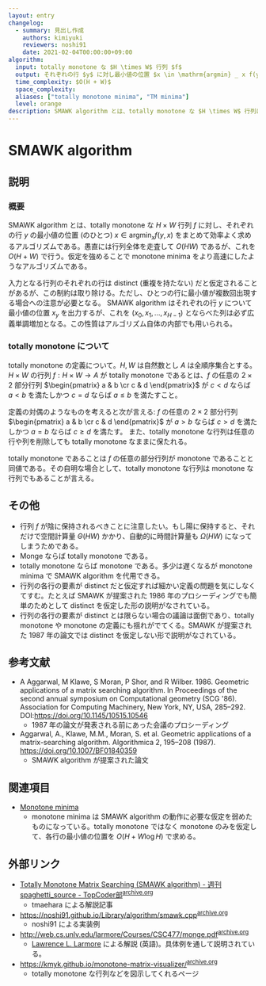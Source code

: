 ```yaml
---
layout: entry
changelog:
  - summary: 見出し作成
    authors: kimiyuki
    reviewers: noshi91
    date: 2021-02-04T00:00:00+09:00
algorithm:
  input: totally monotone な $H \times W$ 行列 $f$
  output: それぞれの行 $y$ に対し最小値の位置 $x \in \mathrm{argmin} _ x f(y, x)$
  time_complexity: $O(H + W)$
  space_complexity:
  aliases: ["totally monotone minima", "TM minima"]
  level: orange
description: SMAWK algorithm とは、totally monotone な $H \times W$ 行列に対しその各行の最小値を $O(H + W)$ で求めるアルゴリズムである。
---
```


# SMAWK algorithm

## 説明

### 概要

SMAWK algorithm とは、totally monotone な $H \times W$ 行列 $f$ に対し、それぞれの行 $y$ の最小値の位置 (のひとつ) $x \in \mathrm{argmin} _ x f(y, x)$ をまとめて効率よく求めるアルゴリズムである。愚直には行列全体を走査して $O(HW)$ であるが、これを $O(H + W)$ で行う。仮定を強めることで monotone minima をより高速にしたようなアルゴリズムである。

入力となる行列のそれぞれの行は distinct (重複を持たない) だと仮定されることがあるが、この制約は取り除ける。ただし、ひとつの行に最小値が複数回出現する場合への注意が必要となる。
SMAWK algorithm はそれぞれの行 $y$ について最小値の位置 $x_y$ を出力するが、これを $(x_0, x_1, \dots, x _ {H-1})$ とならべた列は必ず広義単調増加となる。この性質はアルゴリズム自体の内部でも用いられる。

### totally monotone について

totally monotone の定義について。$H, W$ は自然数とし $A$ は全順序集合とする。$H \times W$ の行列 $f : H \times W \to A$ が totally monotone であるとは、$f$ の任意の $2 \times 2$ 部分行列 $\begin{pmatrix} a & b \cr c & d \end{pmatrix}$ が $c \lt d$ ならば $a \lt b$ を満たしかつ $c = d$ ならば $a \le b$ を満たすこと。

定義の対偶のようなものを考えると次が言える: $f$ の任意の $2 \times 2$ 部分行列 $\begin{pmatrix} a & b \cr c & d \end{pmatrix}$ が $a \gt b$ ならば $c \gt d$ を満たしかつ $a = b$ ならば $c \ge d$ を満たす。
また、totally monotone な行列は任意の行や列を削除しても totally monotone なままに保たれる。

totally monotone であることは $f$ の任意の部分行列が monotone であることと同値である。その自明な場合として、totally monotone な行列は monotone な行列でもあることが言える。

## その他

-   行列 $f$ が陰に保持されるべきことに注意したい。もし陽に保持すると、それだけで空間計算量 $\Theta(HW)$ かかり、自動的に時間計算量も $\Omega(HW)$ になってしまうためである。
-   Monge ならば totally monotone である。
-   totally monotone ならば monotone である。多少は遅くなるが monotone minima で SMAWK algorithm を代用できる。
-   行列の各行の要素が distinct だと仮定すれば細かい定義の問題を気にしなくてすむ。たとえば SMAWK が提案された 1986 年のプロシーディングでも簡単のためとして distinct を仮定した形の説明がなされている。
-   行列の各行の要素が distinct とは限らない場合の議論は面倒であり、totally monotone や monotone の定義にも揺れがでてくる。SMAWK が提案された 1987 年の論文では distinct を仮定しない形で説明がなされている。

## 参考文献

-   A Aggarwal, M Klawe, S Moran, P Shor, and R Wilber. 1986. Geometric applications of a matrix searching algorithm. In Proceedings of the second annual symposium on Computational geometry (SCG '86). Association for Computing Machinery, New York, NY, USA, 285–292. DOI:<https://doi.org/10.1145/10515.10546>
    -   1987 年の論文が発表される前にあった会議のプロシーディング
-   Aggarwal, A., Klawe, M.M., Moran, S. et al. Geometric applications of a matrix-searching algorithm. Algorithmica 2, 195–208 (1987). <https://doi.org/10.1007/BF01840359>
    -   SMAWK algorithm が提案された論文


## 関連項目

-   [Monotone minima](/monotone-minima)
    -   monotone minima は SMAWK algorithm の動作に必要な仮定を弱めたものになっている。totally monotone ではなく monotone のみを仮定して、各行の最小値の位置を $O(H + W \log H)$ で求める。

## 外部リンク

-   [Totally Monotone Matrix Searching (SMAWK algorithm) - 週刊 spaghetti_source - TopCoder部](https://topcoder-g-hatena-ne-jp.jag-icpc.org/spaghetti_source/20120923/1348327542.html)<sup>[archive.org](https://web.archive.org/web/20201231040117/https://topcoder-g-hatena-ne-jp.jag-icpc.org/spaghetti_source/20120923/1348327542.html)</sup>
    -   <a class="handle">tmaehara</a> による解説記事
-   <https://noshi91.github.io/Library/algorithm/smawk.cpp><sup>[archive.org](https://web.archive.org/web/20210128162854/https://noshi91.github.io/Library/algorithm/smawk.cpp)</sup>
    -   <a class="handle">noshi91</a> による実装例
-   <http://web.cs.unlv.edu/larmore/Courses/CSC477/monge.pdf><sup>[archive.org](https://web.archive.org/web/20210103162046/http://web.cs.unlv.edu/larmore/Courses/CSC477/monge.pdf)</sup>
    -   [Lawrence L. Larmore](https://en.wikipedia.org/wiki/Lawrence_L._Larmore) による解説 (英語)。具体例を通して説明されている。
-   <https://kmyk.github.io/monotone-matrix-visualizer/><sup>[archive.org](https://web.archive.org/web/20210402113454/https://kmyk.github.io/monotone-matrix-visualizer/)</sup>
    -   totally monotone な行列などを図示してくれるページ
